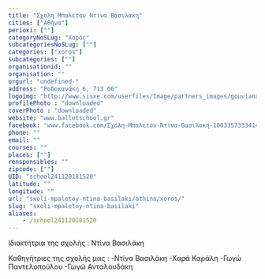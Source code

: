 ```yaml
---
title: "Σχολη Μπαλετου Ντινα Βασιλακη"
cities: ["Αθήνα"]
perioxi: [""]
categoryNoSLug: "Χορός"
subcategoriesNoSLug: [""]
categories: ["xoros"]
subcategories: [""]
organisationid: ""
organisation: ""
orgurl: "undefined-"
address: "Ροδοκανάκη 6, 713 06"
logoimg: "http://www.sisxe.com/userfiles/Image/partners_images/gouvianaki_klairi.jpg"
profilePhoto : "downloaded"
coverPhoto : "downloaded"
website: "www.balletschool.gr"
facebook: "www.facebook.com/Σχολη-Μπαλετου-Ντινα-Βασιλακη-100335733341461/"
phone: ""
email: ""
courses: ""
places: [""]
rensponsibles: ""
zipcode: [""]
UID: "school241120181520"
latitude: ""
longitude: ""
url: "sxoli-mpaletoy-ntina-basilaki/athina/xoros/"
slug: "sxoli-mpaletoy-ntina-basilaki"
aliases:
    - /school241120181520
---
```



Ιδιοκτήτρια της σχολής : Ντίνα Βασιλάκη

Καθηγήτριες της σχολής μας : -Ντίνα Βασιλάκη -Χαρά Καράλη -Γωγώ Παντελοπούλου -Γωγώ Ανταλουδάκη